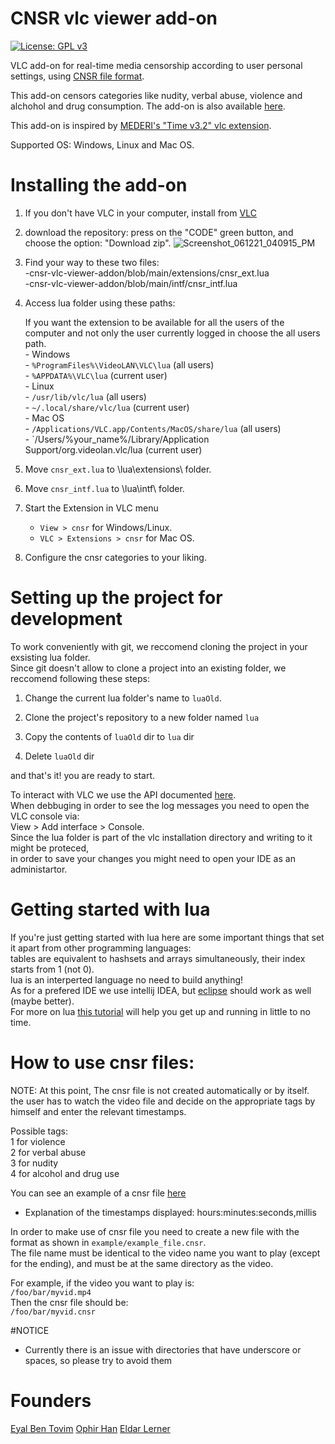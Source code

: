 # CNSR vlc viewer add-on

[![License: GPL v3](https://img.shields.io/badge/License-GPLv3-blue.svg)](https://www.gnu.org/licenses/gpl-3.0)

VLC add-on for real-time media censorship according to user personal settings,
using [CNSR file format](https://github.com/ophirhan/cnsr-file-format-specification).

This add-on censors categories like nudity, verbal abuse, violence and alchohol and drug consumption.
The add-on is also available [here](https://addons.videolan.org/p/1537958/).

This add-on is inspired by [MEDERI's "Time v3.2" vlc extension](https://addons.videolan.org/p/1154032/).

Supported OS: Windows, Linux and Mac OS.

# Installing the add-on

1. If you don't have VLC in your computer, install from [VLC](https://www.videolan.org/)
2. download the repository: press on the "CODE" green button, and choose the option: "Download zip".
![Screenshot_061221_040915_PM](https://user-images.githubusercontent.com/19567966/121777049-c8d80580-cb98-11eb-9ac7-6db63a0c518f.jpg)
3. Find your way to these two files: <br/>
-cnsr-vlc-viewer-addon/blob/main/extensions/cnsr_ext.lua<br/>
-cnsr-vlc-viewer-addon/blob/main/intf/cnsr_intf.lua<br/>
			       
4. Access lua folder using these paths:

    If you want the extension to be available for all the users of the 
    computer and not only the user currently logged in choose the all users path.<br/>
        - Windows<br/>
            - `%ProgramFiles%\VideoLAN\VLC\lua` (all users)<br/>
            - `%APPDATA%\VLC\lua` (current user)<br/>
        - Linux<br/>
            - `/usr/lib/vlc/lua` (all users)<br/>
            - `~/.local/share/vlc/lua` (current user)<br/>
        - Mac OS<br/>
            - `/Applications/VLC.app/Contents/MacOS/share/lua` (all users)<br/>
            - `/Users/%your_name%/Library/Application Support/org.videolan.vlc/lua (current user)<br/>
  
5. Move `cnsr_ext.lua` to \lua\extensions\ folder.
6. Move `cnsr_intf.lua` to \lua\intf\ folder.
7. Start the Extension in VLC menu
    - `View > cnsr` for Windows/Linux.
    - `VLC > Extensions > cnsr` for Mac OS.
8. Configure the cnsr categories to your liking.

# Setting up the project for development
To work conveniently with git, we reccomend cloning the project in your exsisting lua folder.<br/>
Since git doesn't allow to clone a project into an existing folder, we reccomend following these steps:

1. Change the current lua folder's name to `luaOld`.

2. Clone the project's repository to a new folder named `lua`

3. Copy the contents of `luaOld` dir to `lua` dir

4. Delete `luaOld` dir

and that's it! you are ready to start.<br/>

To interact with VLC we use the API documented [here](https://github.com/videolan/vlc/blob/master/share/lua/README.txt).<br/>
When debbuging in order to see the log messages you need to open the VLC console via:<br/>
View > Add interface > Console.<br/>
Since the lua folder is part of the vlc installation directory and writing to it might be proteced,<br/>
in order to save your changes you might need to open your IDE as an administartor.<br/>
# Getting started with lua
If you're just getting started with lua here are some important things that set it apart from other programming languages:<br/>
tables are equivalent to hashsets and arrays simultaneously, their index starts from 1 (not 0).<br/>
lua is an interperted language no need to build anything!<br/>
As for a prefered IDE we use intellij IDEA, but [eclipse](https://www.eclipse.org/ldt/#installation) should work as well (maybe better).<br/>
For more on lua [this tutorial](https://www.tutorialspoint.com/lua/index.htm) will help you get up and running in little to no time.<br/>

# How to use cnsr files:
NOTE: At this point, The cnsr file is not created automatically or by itself.<br/>
 the user has to watch the video file and decide on the appropriate tags by himself and enter the relevant timestamps.<br/>

Possible tags:<br/>
1 for violence<br/>
2 for verbal abuse<br/>
3 for nudity<br/>
4 for alcohol and drug use<br/>

You can see an example of a cnsr file [here](https://github.com/ophirhan/cnsr-vlc-viewer-addon/tree/main/example)<br/>
- Explanation of the timestamps displayed: hours:minutes:seconds,millis

In order to make use of cnsr file you need to create a new file with the format as shown in `example/example_file.cnsr`.<br/>
The file name must be identical to the video name you want to play (except for the ending), and must be at the same directory as the video.

For example, if the video you want to play is: <br>
`/foo/bar/myvid.mp4` <br>
Then the cnsr file should be: <br>
`/foo/bar/myvid.cnsr` <br>

#NOTICE
- Currently there is an issue with directories that have underscore or spaces, so please try to avoid them

# Founders

[Eyal Ben Tovim](https://github.com/eyal1889) [Ophir Han](https://github.com/ophirhan) [Eldar Lerner](https://github.com/eldarlerner)


